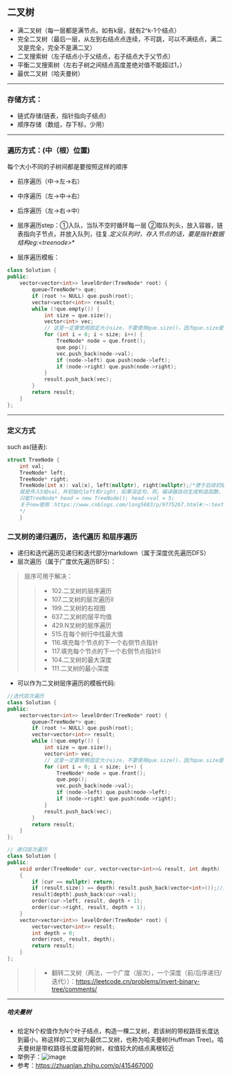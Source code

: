 ## 二叉树
* 满二叉树（每一层都是满节点。如有k层，就有2^k-1个结点）
* 完全二叉树（最后一层，从左到右结点点连续，不可跳，可以不满结点，满二叉是完全，完全不是满二叉）
* 二叉搜索树（左子结点小于父结点，右子结点大于父节点）
* 平衡二叉搜索树（左右子树之间结点高度差绝对值不能超过1，）
* 最优二叉树（哈夫曼树）
---
### 存储方式：
* 链式存储(链表，指针指向子结点)
* 顺序存储（数组，存下标，少用）
---
### 遍历方式：(中（根）位置)
每个大小不同的子树间都是要按照这样的顺序
* 前序遍历（中->左->右）
* 中序遍历（左->中->右）
* 后序遍历（左->右->中）

* 层序遍历step：①入队，当队不空时循环每一层 ②取队列头，放入容器，链表指向子节点，并放入队列，往复.**定义队列时，存入节点的话，要是指针数据结构eg:<treenode*>**
* 层序遍历模板：
```c++
class Solution {
public:
    vector<vector<int>> levelOrder(TreeNode* root) {
        queue<TreeNode*> que;
        if (root != NULL) que.push(root);
        vector<vector<int>> result;
        while (!que.empty()) {
            int size = que.size();
            vector<int> vec;
            // 这里一定要使用固定大小size，不要使用que.size()，因为que.size是不断变化的
            for (int i = 0; i < size; i++) {
                TreeNode* node = que.front();
                que.pop();
                vec.push_back(node->val);
                if (node->left) que.push(node->left);
                if (node->right) que.push(node->right);
            }
            result.push_back(vec);
        }
        return result;
    }
};
```
---
### 定义方式
such as(链表):
```c++
struct TreeNode {
    int val;
    TreeNode* left;
    TreeNode* right;
    TreeNode(int x): val(x), left(nullptr), right(nullptr);/*便于后续初始化，如：TreeNode* head = new TreeNode(5);（括号是赋初值，初始化）
    就是传入5给val，并初始化left和right，如果没这句，则，编译器自动生成构造函数，但是这个构造函数不会初始化任何成员变量。
    只能TreeNode* head = new TreeNode(); head->val = 5;
    关于new使用：https://www.cnblogs.com/long5683/p/9775267.html#:~:text=C%2B%2B%E4%B8%AD%EF%BC%8C%E5%8F%AF%E4%BB%A5%E7%94%A8,e%E8%BF%90%E7%AE%97%E7%AC%A6%E6%92%A4%E9%94%80%E5%AF%B9%E8%B1%A1
    */
    }
```
### 二叉树的递归遍历， 迭代遍历 和层序遍历
* 递归和迭代遍历见递归和迭代部分markdown（属于深度优先遍历DFS）
* 层次遍历（属于广度优先遍历BFS）：
> 层序可用于解决：
>>* 102.二叉树的层序遍历
>>* 107.二叉树的层次遍历II
>>* 199.二叉树的右视图
>>* 637.二叉树的层平均值
>>* 429.N叉树的层序遍历
>>* 515.在每个树行中找最大值
>>* 116.填充每个节点的下一个右侧节点指针
>>* 117.填充每个节点的下一个右侧节点指针II
>>* 104.二叉树的最大深度
>>* 111.二叉树的最小深度
* 可以作为二叉树层序遍历的模板代码:
```c++
//迭代层次遍历
class Solution {
public:
    vector<vector<int>> levelOrder(TreeNode* root) {
        queue<TreeNode*> que;
        if (root != NULL) que.push(root);
        vector<vector<int>> result;
        while (!que.empty()) {
            int size = que.size();
            vector<int> vec;
            // 这里一定要使用固定大小size，不要使用que.size()，因为que.size是不断变化的
            for (int i = 0; i < size; i++) {
                TreeNode* node = que.front();
                que.pop();
                vec.push_back(node->val);
                if (node->left) que.push(node->left);
                if (node->right) que.push(node->right);
            }
            result.push_back(vec);
        }
        return result;
    }
};

// 递归层次遍历
class Solution {
public:
    void order(TreeNode* cur, vector<vector<int>>& result, int depth)
    {
        if (cur == nullptr) return;
        if (result.size() == depth) result.push_back(vector<int>());//见vector部分markdown，定义一维数组后才可使用二维下标插入元素
        result[depth].push_back(cur->val);
        order(cur->left, result, depth + 1);
        order(cur->right, result, depth + 1);
    }
    vector<vector<int>> levelOrder(TreeNode* root) {
        vector<vector<int>> result;
        int depth = 0;
        order(root, result, depth);
        return result;
    }
};
```
>>* 翻转二叉树（两法，一个广度（层次），一个深度（前/后序递归/迭代））：https://leetcode.cn/problems/invert-binary-tree/comments/


--------
##### 哈夫曼树
* 给定N个权值作为N个叶子结点，构造一棵二叉树，若该树的带权路径长度达到最小，称这样的二叉树为最优二叉树，也称为哈夫曼树(Huffman Tree)。哈夫曼树是带权路径长度最短的树，权值较大的结点离根较近
* 举例子：![image](https://user-images.githubusercontent.com/121871885/233788843-987319b2-d95e-46ed-b11e-4ce4496a5206.png)
* 参考：https://zhuanlan.zhihu.com/p/415467000
